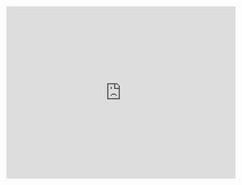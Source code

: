 <iframe width="600" height="450" src="https://datastudio.google.com/embed/reporting/e4a398a6-6752-48bd-a8bf-30e0ba8001f5/page/5QJ3C" frameborder="0" style="border:0" allowfullscreen></iframe>
